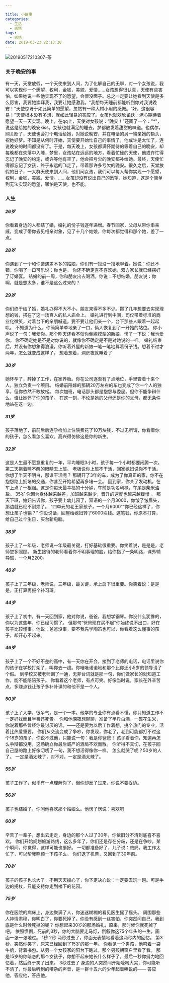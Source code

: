 ```yaml
---

title: 小故事
categories:
  - 生活
  - 感悟
tags:
  - 感悟
date: 2019-03-23 22:13:30
---
```


![20190517210307-茶](https://gitee.com/bookandmusic/imgs/raw/master/uPic/2020%2005/20190517210307-茶%20.jpg)

### 关于晚安的事

有一天，天堂放假，一个天使来到人间，为了化解自己的无聊，对一个女孩说，我可以实现你一个愿望，权利，金钱，美貌，爱情……女孩想得很认真，天使有些害怕，如果她说一些他实现不了的愿望，会很没面子。总之一定要让她看到天使是多么厉害，我要她崇拜我，我要让她感激我。“我想每天睡前都能听到你对我说晚安！”天使惊讶于如此简单的愿望，忽然有一种大材小用的感慨。“好，这很容易！”天使根本没有多想，就如此轻易的答应了。女孩也就欢欣雀跃，满心期待着愿望一天一天实现。晚上，在qq上，天使对女孩说：“晚安！”还画了一个："*"，说这是给她的晚安kiss。女孩也就满足的睡去，梦都散发着甜甜的味道。也偶尔，网关断了，天使也会打个电话给她，对她说晚安，并在电话的另一端亲她的额头，祝她好梦。不知是从何时开始，天使要开始忙自己的事情了，他或许是太忙了，连说晚安的时间都没有了。于是，每天晚上，女孩都满怀期待的等着自己的晚安，却每晚都在失落中入睡，梦里，女孩站在远远的地方，看着忙碌的天使，他或许忙得忘记了晚安的约定，或许等他有空了，他会把亏欠的晚安都补给她。最终，天使忙得都忘记了女孩，终于永远的飞走了，带着那许多亏欠的晚安。很久之后，天堂放假的日子，一大群天使来到人间，他们问女孩，我们可以每人帮你实现一个愿望，权利，金钱，美貌，爱情。……女孩却没有说出自己的愿望，她知道，这是个简单到无法实现的愿望，哪怕是天使，也不能。

### 人生

##### 26岁

你看着身边的人都结了婚，婚礼的份子钱逐年递增。春节回家，父母从带你串亲戚，变成了带你去见相亲对象，见了十几个姑娘，你每次都觉得和那个她，差了一点。

##### 28岁

你遇到了一个和你遭遇差不多的姑娘，你们有一搭没一搭地聊着。她说：你还不错，你喝了一口可乐说：你也是。
你还不确定喜不喜欢她，双方家长就已经摆好了订婚宴。
结婚的前一周，你和朋友出去喝酒。你说：不想结婚，朋友说：你啊，就是想太多，谁不是这么过来的？

##### 29岁

你们终于结了婚，婚礼办得不大不小，朋友来得不多不少。攒了几年想要去实现理想的钱，搭在了这一场百人的私人庙会上。
婚礼进行到中间，司仪带着标准的商业化微笑，对着台下的亲朋喊道，要不要让他们亲一个，台下那些人跟着一起起哄。
不知道为什么，你简简单单地亲了一口，俩人恢复到了一开始的站位。
你小声说了一句：我爱你。那个昨天还看不惯你倒腾模型的新娘，愣了一下说：我也爱你。
你不确定她是不是对你说的，就像你不确定是不是对她说的一样。
婚礼结束后，并没有你想象得浪漫，你听着外屋的新娘一笔一笔地算着份子钱。想着不过才两年，怎么就变成这样了。
想着想着，洞房夜就睡着了

##### 30岁

她怀孕了，辞掉了工作，在家养胎。你在公司逐渐有了点地位，手里管着十来个人，独立负责一个项目。
结婚前陪嫁的那辆20万左右的车也变成了你一个人的独享，但你依然不敢放松。
每次加班，电话那头都是抱怨与委屈。但你不能争辩什么，谁让她怀了你的孩子。
在这一刻，不论是她的父母还是你的父母，都无条件地站在这一边。

##### 31岁

孩子落地了，前前后后连孕检加上住院费花了10万块钱，不过无所谓，你看着你的孩子，怎么看怎么喜欢。高兴得仿佛这是你的新生。

##### 32岁

这是人生最不愿意重复的一年，平均睡眠3小时，孩子每一个小时都要闹腾一次，第二天拖着睡不醒的眼睛去上班。
老板说你上班不干活，回家媳妇说你不干活。你想了半天不明白，那谁干活呢？
那辆开了3年的车，成为了你真正的家，你不在抱怨路上拥堵的交通，你甚至开始希望再多堵一会。
回到家，你关了发动机，在车上点了一根烟。这是你每天最幸福的十分钟，车前是功名利禄，车尾是柴米油盐。
35岁
你因为身体越来越差，加班越来越少，晋升的速度也越来越缓慢 。
那天下班，媳妇告诉你，孩子要上幼儿园了，双语的一个月3000，你皱了皱眉头，那边就已经不耐烦了。
“四单元的老王家孩子，一个月6000”“你已经这样了，你想让孩子也输？”
你没说话，回屋给媳妇转了6000块钱。这笔钱，你原本打算，给自己过个生日，买台新电脑。

##### 38岁

孩子上了一年级，老师说一年级最关键，打好基础很重要。你笑着说，是是是，老师您多照顾。
新生接待的老师看着你不明事理的脸，给你指了一条明路，课外辅导班，一个月2200。

##### 40岁

孩子上了三年级，老师说，三年级，最关键，承上启下很重要。你笑着说：是是是，正打算再报个补习班。

##### 44岁

孩子上了初中，有一天回到家，他对你说，爸爸，我想学钢琴。你没什么犹豫的，你以为这些年，你已经习惯了。
但那句“爸爸现在买不起”你始终说不出口，好在孩子比较懂事。他说：爸爸没事，要不我先学陶笛也可以，你看着这么懂事的孩子，却开心不起来。

##### 46岁

孩子上了一个不好不差的高中，有一天你在开会，接到了老师的电话，电话里说你的孩子在学校打架了，叫你去一趟。你唯唯诺诺地和那个比你还小5岁的领导请了个假。
到学校又被老师训了一通，无非台词就是那一句，你们做家长的就知道工作，能不能陪陪孩子。
你看着这个老师，有点可笑。好像当时说，家长在外辛苦点，多赚点钱让孩子多补补课的和他不是一个人。

##### 50岁

孩子上了大学，很争气，是一个一本。他学的专业你有点看不懂，你只知道工作不一定好找而且学费还死贵。
你和他深夜想聊聊，准备了半斤白酒，一碟花生米，你说着那些曾经你最讨厌的话。――还是要为以后工作着想，挑个热门的专业，活着比热爱重要。
你们从交流变成了争吵，你发现，你老了，老到可能都打不过这个18岁的孩子，你说不过他，只能说一句：我是你爸爸！
孩子看着你，知道再怎么争辩都没用，这场确立你最后威严的酒局不欢而散。
你听得不真切，在孩子回自己屋的路上好像叨叨了一句，我不想活得像你一样。
怎么就哭了呢？50岁的人了。
一定是酒太辣了，对不对，一定是酒太辣了。

##### 55岁

孩子工作了，似乎有一点理解你了，但你却反了过来，你说不要妥协。

##### 56岁

孩子也结婚了，你问他喜欢那个姑娘么。他愣了愣说：喜欢吧

##### 60岁

辛苦了一辈子，想出去走走，身边的那个人过了30年，你依旧分不清到底喜不喜欢。
你们开始规划旅游路线，这么多年了，你们还是存在分歧，还是在争吵。某个瞬间，你觉得，这样可能也挺好。
一切都准备好了，儿子说：爸妈，我工作太忙了，可以帮我照顾一下孩子么。
你们退了机票，又回到了30年前。

##### 70岁

孩子的孩子也长大了，不用天天操心了，你下定决心说：一定要去玩一趟。可是手边的拐杖，只能支持你走到楼下的花园。

##### 75岁

你在医院的病床上，身边聚满了人，你迷迷糊糊的看见医生摇了摇头。
周围那些人神情肃穆，你明白了，你要死掉了。你没有感到一丝害怕，你突然问自己，我到底是什么时候死掉的呢？
你想起来30岁的那场婚礼，原来，那时候你就死掉了吧。
依照惯例，死前的3秒，你的大脑要走马灯，倒叙你这75个年头的一生，画面一张一张地过。
1秒
2秒
两秒过去了，你面无表情地看着这两秒内的回忆。
第3秒，突然你笑了，原来已经回到了15岁的那一年。
你看见一个男孩，他叼着一袋牛奶，背着书包。从另一个女孩家的阳台下跑过，那个男孩朝窗户里看了看。
那是15岁的你暗恋的那个女孩子，你想不起来她长什么样子了，最后一秒你努力地回忆着，然后终于笑了出来。
3秒过去了
身边的人突然间开始嚎啕大哭，你可能听不清了，你最后听到的嘈杂的声音，是一群十五六的少年起着哄说的――
答应他，答应他，答应他。